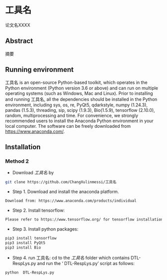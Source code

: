 # 工具名
论文名XXXX
## Abstract
摘要
## Running environment
工具名 is an open-source Python-based toolkit, which operates in the Python environment (Python version 3.6 or above) and can run on multiple operating systems (such as Windows, Mac and Linux). Prior to installing and running 工具名, all the dependencies should be installed in the Python environment, including sys, os, re, PyQt5, qdarkstyle, numpy (1.24.3), pandas (1.5.3), threading, sip, scipy (1.9.3), Bio(1.5.9), tensorflow (2.10.0), random, multiprocessing and time. For convenience, we strongly recommended users to install the Anaconda Python environment in your local computer. The software can be freely downloaded from https://www.anaconda.com/.
## Installation
### Method 2
  - Download *工具名* by 
  ```sh
  git clone https://github.com/ChangXulinmessi/工具名
  ```

  - Step 1. Download and install the anaconda platform.
  ```sh  
  Download from: https://www.anaconda.com/products/individual
  ```
  
  - Step 2. Install tensorflow:
  ```sh  
  Please refer to https://www.tensorflow.org/ for tensorflow installation.
  ```
  
  - Step 3. Install python packages:
  ```sh
  pip3 install tensorflow
  pip3 install PyQt5
  pip3 install Bio
 
  ```
  
  - Step 4. run 工具名:
  cd to the *工具名* folder which contains DTL-RespLys.py and run the ‘ DTL-RespLys.py’ script as follows:
  ```sh
  python  DTL-RespLys.py
  ```

